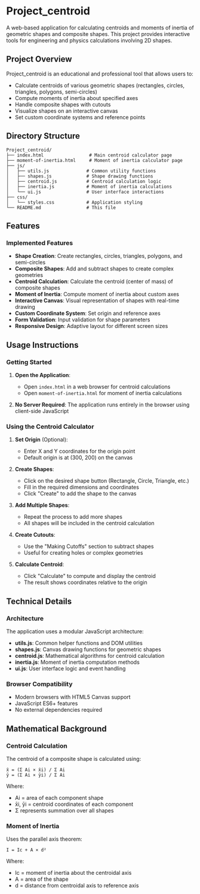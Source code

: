 # Project_centroid

A web-based application for calculating centroids and moments of inertia of geometric shapes and composite shapes. This project provides interactive tools for engineering and physics calculations involving 2D shapes.

## Project Overview

Project_centroid is an educational and professional tool that allows users to:
- Calculate centroids of various geometric shapes (rectangles, circles, triangles, polygons, semi-circles)
- Compute moments of inertia about specified axes
- Handle composite shapes with cutouts
- Visualize shapes on an interactive canvas
- Set custom coordinate systems and reference points

## Directory Structure

```
Project_centroid/
├── index.html                 # Main centroid calculator page
├── moment-of-inertia.html     # Moment of inertia calculator page
├── js/
│   ├── utils.js              # Common utility functions
│   ├── shapes.js             # Shape drawing functions
│   ├── centroid.js           # Centroid calculation logic
│   ├── inertia.js            # Moment of inertia calculations
│   └── ui.js                 # User interface interactions
├── css/
│   └── styles.css            # Application styling
└── README.md                 # This file
```

## Features

### Implemented Features

- **Shape Creation**: Create rectangles, circles, triangles, polygons, and semi-circles
- **Composite Shapes**: Add and subtract shapes to create complex geometries
- **Centroid Calculation**: Calculate the centroid (center of mass) of composite shapes
- **Moment of Inertia**: Compute moment of inertia about custom axes
- **Interactive Canvas**: Visual representation of shapes with real-time drawing
- **Custom Coordinate System**: Set origin and reference axes
- **Form Validation**: Input validation for shape parameters
- **Responsive Design**: Adaptive layout for different screen sizes

## Usage Instructions

### Getting Started

1. **Open the Application**:
   - Open `index.html` in a web browser for centroid calculations
   - Open `moment-of-inertia.html` for moment of inertia calculations

2. **No Server Required**: The application runs entirely in the browser using client-side JavaScript

### Using the Centroid Calculator

1. **Set Origin** (Optional):
   - Enter X and Y coordinates for the origin point
   - Default origin is at (300, 200) on the canvas

2. **Create Shapes**:
   - Click on the desired shape button (Rectangle, Circle, Triangle, etc.)
   - Fill in the required dimensions and coordinates
   - Click "Create" to add the shape to the canvas

3. **Add Multiple Shapes**:
   - Repeat the process to add more shapes
   - All shapes will be included in the centroid calculation

4. **Create Cutouts**:
   - Use the "Making Cutoffs" section to subtract shapes
   - Useful for creating holes or complex geometries

5. **Calculate Centroid**:
   - Click "Calculate" to compute and display the centroid
   - The result shows coordinates relative to the origin

## Technical Details

### Architecture

The application uses a modular JavaScript architecture:

- **utils.js**: Common helper functions and DOM utilities
- **shapes.js**: Canvas drawing functions for geometric shapes
- **centroid.js**: Mathematical algorithms for centroid calculation
- **inertia.js**: Moment of inertia computation methods
- **ui.js**: User interface logic and event handling

### Browser Compatibility

- Modern browsers with HTML5 Canvas support
- JavaScript ES6+ features
- No external dependencies required

## Mathematical Background

### Centroid Calculation

The centroid of a composite shape is calculated using:
```
x̄ = (Σ Ai × x̄i) / Σ Ai
ȳ = (Σ Ai × ȳi) / Σ Ai
```

Where:
- Ai = area of each component shape
- x̄i, ȳi = centroid coordinates of each component
- Σ represents summation over all shapes

### Moment of Inertia

Uses the parallel axis theorem:
```
I = Ic + A × d²
```

Where:
- Ic = moment of inertia about the centroidal axis
- A = area of the shape
- d = distance from centroidal axis to reference axis
